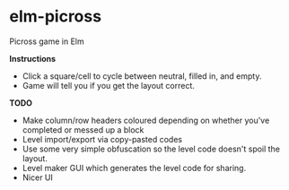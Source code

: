 # elm-picross
Picross game in Elm

**Instructions**
 - Click a square/cell to cycle between neutral, filled in, and empty.
 - Game will tell you if you get the layout correct.

**TODO**
 - Make column/row headers coloured depending on whether you've completed or messed up a block
 - Level import/export via copy-pasted codes
  - Use some very simple obfuscation so the level code doesn't spoil the layout.
 - Level maker GUI which generates the level code for sharing.
 - Nicer UI
